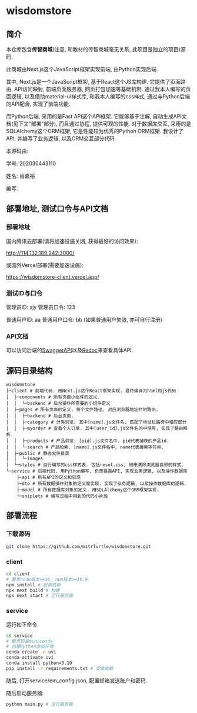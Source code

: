 # wisdomstore

## 简介

本仓库包含**传智商城**(注意, 和教材的传智商城毫无关系, 此项目是独立的项目)源码. 

此商城由Next.js这个JavaScript框架实现前端, 由Python实现后端.

其中, Next.js是一个JavaScript框架, 基于React这个JS库构建. 它提供了页面路由, API访问映射, 前端页面服务器, 网页打包加速等基础机制. 
通过我本人编写的页面逻辑, 以及借助material-ui样式库, 和我本人编写的css样式, 通过与Python后端的API配合, 实现了前端功能.

而Python后端, 采用的是Fast API这个API框架. 它能够基于注解, 自动生成API文档(见下文"部署"部分), 而且通过协程, 提供可观的性能.
对于数据库交互, 采用的是SQLAlchemy这个ORM框架, 它是性能较为优秀的Python ORM框架. 我设计了API, 并编写了业务逻辑, 以及ORM交互部分代码.

本源码由:

学号: 202030443110

姓名: 肖嘉裕

编写.

## 部署地址, 测试口令与API文档

### 部署地址

国内腾讯云部署(请将加速设施关闭, 获得最好的访问效果):

http://114.132.189.242:3000/

或国外Vercel部署(需要加速设施):

https://wisdomstore-client.vercel.app/

### 测试ID与口令

管理员ID: xjy
管理员口令: 123

普通用户ID: aa
普通用户口令: bb
(如果普通用户失效, 亦可自行注册)

### API文档

可以访问后端的[SwaggerAPI](http://114.132.189.242:7000/docs)以及[Redoc](http://114.132.189.242:7000/redoc)来查看具体API.

## 源码目录结构

```
wisdomstore
├─client # 前端代码. 用Next.js这个React框架实现. 最终编译为html和js代码
│  ├─components # 所有页面小组件的定义.
│  │  └─backend # 后台操作所需要的小组件定义
│  ├─pages # 所有页面的定义. 每个文件路径, 对应浏览器地址栏的路由.
│  │  ├─backend # 后台页面.
│  │  ├─category # 分类浏览. 其中[name].js文件名, 匹配了地址栏路径中相应部分
│  │  ├─myorder # 查看个人订单. 其中[user_id].js文件名的中括号, 实现了路由解析.
│  │  ├─products # 产品浏览. [pid].js文件名中, pid代表捕获的产品id.
│  │  └─search # 产品检索. [name].js文件名中, name代表搜索字符串.
│  ├─public # 静态文件目录
│  │  └─images
│  └─styles # 自行编写的css样式表. 包括reset.css, 用来清除浏览器自带的样式.
└─service # 后端代码. 用Python编写, 负责暴露API, 实现业务逻辑, 以及操作数据库
    ├─api # 所有API的定义和实现
    ├─dto # 所有数据操作对象的定义和实现. 实现了业务逻辑, 以及操作数据库的逻辑.
    ├─model # 所有数据库对象的定义. 用SQLAlchemy这个ORM框架实现.
    └─sniplets # 编写过程中用到的代码小片段
```

## 部署流程

### 下载源码

```bash
git clone https://github.com/mstrTurtle/wisdomstore.git
```

### client

```bash
cd client
# 要求node版本>=16, npm版本>=16.9
npm install # 安装依赖
npx next build # 构建
npx next start # 运行服务器
```

### service

运行如下命令

```bash
cd service
# 要求安装miniconda
# 创建Python虚拟环境
conda create -n uvi
conda activate uvi
conda install python=3.10
pip install -r requirements.txt # 安装依赖
```

随后, 打开service/em_config.json, 配置邮箱发送账户和密码.

随后启动服务器:

```bash
python main.py # 运行服务器
```
